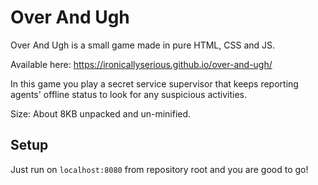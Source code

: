 # Over And Ugh
Over And Ugh is a small game made in pure HTML, CSS and JS.

Available here: https://ironicallyserious.github.io/over-and-ugh/

In this game you play a secret service supervisor that keeps reporting agents' offline status to look for any suspicious activities.

Size: About 8KB unpacked and un-minified.

## Setup
Just run on `localhost:8080` from repository root and you are good to go!
